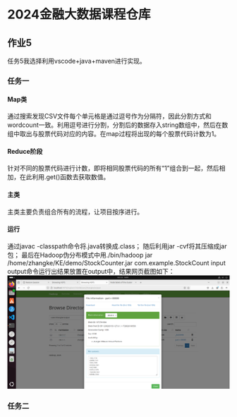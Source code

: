 # 2024金融大数据课程仓库

## 作业5
任务5我选择利用vscode+java+maven进行实现。
### 任务一
#### Map类
通过搜索发现CSV文件每个单元格是通过逗号作为分隔符，因此分割方式和wordcount一致。利用逗号进行分割，分割后的数据存入string数组中，然后在数组中取出与股票代码对应的内容。在map过程将出现的每个股票代码计数为1。
#### Reduce阶段
针对不同的股票代码进行计数，即将相同股票代码的所有“1”组合到一起，然后相加，在此利用.get()函数去获取数值。
#### 主类
主类主要负责组合所有的流程，让项目按序进行。
#### 运行
通过javac -classpath命令将.java转换成.class；
随后利用jar -cvf将其压缩成jar包；
最后在Hadoop伪分布模式中用./bin/hadoop jar /home/zhangke/KE/demo/StockCounter.jar com.example.StockCount input output命令运行出结果放置在output中，结果网页截图如下：
![image](https://github.com/aaakkke/FBDP-HW/blob/main/task1%E8%BF%90%E8%A1%8C%E7%BB%93%E6%9E%9C%E6%88%AA%E5%9B%BE.png)
### 任务二


